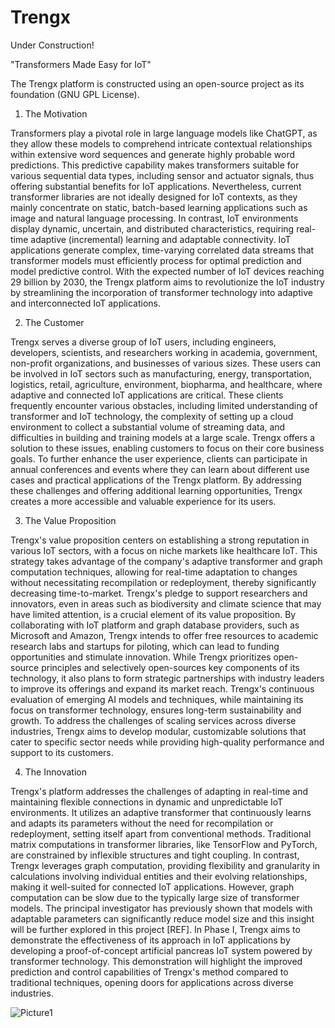 # Trengx
Under Construction!

"Transformers Made Easy for IoT"

The Trengx platform is constructed using an open-source project as its foundation (GNU GPL License).


1. The Motivation

Transformers play a pivotal role in large language models like ChatGPT, as they allow these models to comprehend intricate contextual relationships within extensive word sequences and generate highly probable word predictions. This predictive capability makes transformers suitable for various sequential data types, including sensor and actuator signals, thus offering substantial benefits for IoT applications. Nevertheless, current transformer libraries are not ideally designed for IoT contexts, as they mainly concentrate on static, batch-based learning applications such as image and natural language processing. In contrast, IoT environments display dynamic, uncertain, and distributed characteristics, requiring real-time adaptive (incremental) learning and adaptable connectivity. IoT applications generate complex, time-varying correlated data streams that transformer models must efficiently process for optimal prediction and model predictive control. With the expected number of IoT devices reaching 29 billion by 2030, the Trengx platform aims to revolutionize the IoT industry by streamlining the incorporation of transformer technology into adaptive and interconnected IoT applications.


2. The Customer

Trengx serves a diverse group of IoT users, including engineers, developers, scientists, and researchers working in academia, government, non-profit organizations, and businesses of various sizes. These users can be involved in IoT sectors such as manufacturing, energy, transportation, logistics, retail, agriculture, environment, biopharma, and healthcare, where adaptive and connected IoT applications are critical. These clients frequently encounter various obstacles, including limited understanding of transformer and IoT technology, the complexity of setting up a cloud environment to collect a substantial volume of streaming data, and difficulties in building and training models at a large scale. Trengx offers a solution to these issues, enabling customers to focus on their core business goals. To further enhance the user experience, clients can participate in annual conferences and events where they can learn about different use cases and practical applications of the Trengx platform. By addressing these challenges and offering additional learning opportunities, Trengx creates a more accessible and valuable experience for its users.


3. The Value Proposition

Trengx's value proposition centers on establishing a strong reputation in various IoT sectors, with a focus on niche markets like healthcare IoT. This strategy takes advantage of the company's adaptive transformer and graph computation techniques, allowing for real-time adaptation to changes without necessitating recompilation or redeployment, thereby significantly decreasing time-to-market. Trengx's pledge to support researchers and innovators, even in areas such as biodiversity and climate science that may have limited attention, is a crucial element of its value proposition. By collaborating with IoT platform and graph database providers, such as Microsoft and Amazon, Trengx intends to offer free resources to academic research labs and startups for piloting, which can lead to funding opportunities and stimulate innovation. While Trengx prioritizes open-source principles and selectively open-sources key components of its technology, it also plans to form strategic partnerships with industry leaders to improve its offerings and expand its market reach. Trengx's continuous evaluation of emerging AI models and techniques, while maintaining its focus on transformer technology, ensures long-term sustainability and growth. To address the challenges of scaling services across diverse industries, Trengx aims to develop modular, customizable solutions that cater to specific sector needs while providing high-quality performance and support to its customers.


4. The Innovation

Trengx's platform addresses the challenges of adapting in real-time and maintaining flexible connections in dynamic and unpredictable IoT environments. It utilizes an adaptive transformer that continuously learns and adapts its parameters without the need for recompilation or redeployment, setting itself apart from conventional methods. Traditional matrix computations in transformer libraries, like TensorFlow and PyTorch, are constrained by inflexible structures and tight coupling. In contrast, Trengx leverages graph computation, providing flexibility and granularity in calculations involving individual entities and their evolving relationships, making it well-suited for connected IoT applications. However, graph computation can be slow due to the typically large size of transformer models. The principal investigator has previously shown that models with adaptable parameters can significantly reduce model size and this insight will be further explored in this project [REF]. In Phase I, Trengx aims to demonstrate the effectiveness of its approach in IoT applications by developing a proof-of-concept artificial pancreas IoT system powered by transformer technology. This demonstration will highlight the improved prediction and control capabilities of Trengx's method compared to traditional techniques, opening doors for applications across diverse industries.

![Picture1](https://user-images.githubusercontent.com/128947466/233489290-fba699d2-3d62-4034-8b2b-7b5804a08214.png)

